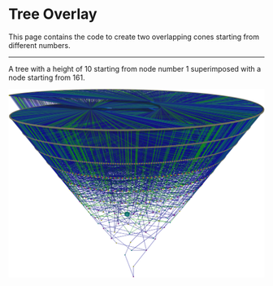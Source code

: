 # Tree Overlay

This page contains the code to create two overlapping cones starting from different numbers.

---

A tree with a height of 10 starting from node number 1 superimposed with a node starting from 161.

![](overlay_tree.png)
